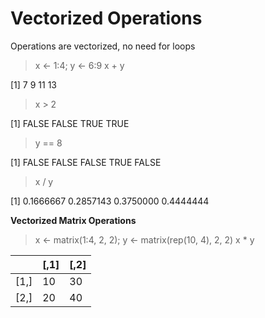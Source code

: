 Vectorized Operations
============

Operations are vectorized, no need for loops

> x <- 1:4; y <- 6:9
> x + y

[1] 7 9 11 13

> x > 2

[1] FALSE FALSE TRUE TRUE

> y == 8

[1] FALSE FALSE FALSE TRUE FALSE

> x / y

[1] 0.1666667 0.2857143 0.3750000 0.4444444


**Vectorized Matrix Operations**

> x <- matrix(1:4, 2, 2); y <- matrix(rep(10, 4), 2, 2)
> x * y

|      | [,1]   | [,2]  |
|----- | ------ | ------|
| [1,] | 10     | 30    |
| [2,] | 20     | 40    |
